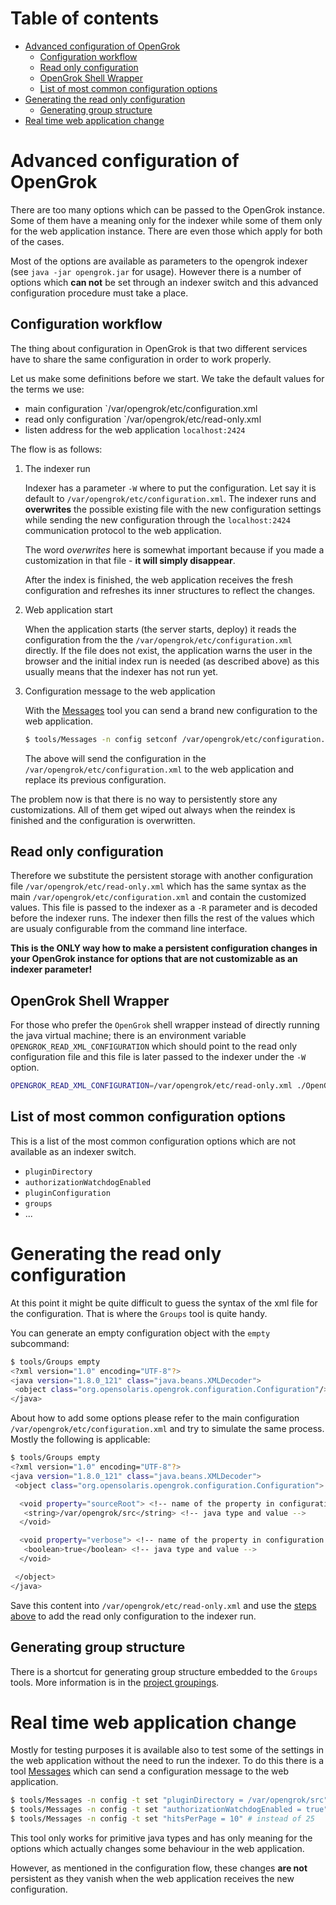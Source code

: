 # Table of contents

<!-- toc -->

- [Advanced configuration of OpenGrok](#advanced-configuration-of-opengrok)
  * [Configuration workflow](#configuration-workflow)
  * [Read only configuration](#read-only-configuration)
  * [OpenGrok Shell Wrapper](#opengrok-shell-wrapper)
  * [List of most common configuration options](#list-of-most-common-configuration-options)
- [Generating the read only configuration](#generating-the-read-only-configuration)
  * [Generating group structure](#generating-group-structure)
- [Real time web application change](#real-time-web-application-change)

<!-- tocstop -->

# Advanced configuration of OpenGrok

There are too many options which can be passed to the OpenGrok instance. Some of them have a meaning only for the indexer while some of them only for the web application instance. There are even those which apply for both of the cases.

Most of the options are available as parameters to the opengrok indexer (see `java -jar opengrok.jar` for usage). However there is a number of options which **can not** be set through an indexer switch and this advanced configuration procedure must take a place.

## Configuration workflow

The thing about configuration in OpenGrok is that two different services have to share the same configuration in order to work properly.

Let us make some definitions before we start. We take the default values for the terms we use:

 - main configuration `/var/opengrok/etc/configuration.xml
 - read only configuration `/var/opengrok/etc/read-only.xml
 - listen address for the web application `localhost:2424`

The flow is as follows:

1. The indexer run
  
    Indexer has a parameter `-W` where to put the configuration. Let say it is default to `/var/opengrok/etc/configuration.xml`. The indexer runs and **overwrites** the possible existing file with the new configuration settings while sending the new configuration through the `localhost:2424` communication protocol to the web application.

    The word *overwrites* here is somewhat important because if you made a customization in that file - **it will simply disappear**.

    After the index is finished, the web application receives the fresh configuration and refreshes its inner structures to reflect the changes.

2. Web application start
  
    When the application starts (the server starts, deploy) it reads the configuration from the the `/var/opengrok/etc/configuration.xml` directly. If the file does not exist, the application warns the user in the browser and the initial index run is needed (as described above) as this usually means that the indexer has not run yet.

3. Configuration message to the web application
  
    With the [Messages](https://github.com/OpenGrok/OpenGrok/wiki/OpenGrok-Messages) tool you can send a brand new configuration to the web application.

    ```bash
    $ tools/Messages -n config setconf /var/opengrok/etc/configuration.xml
    ```

    The above will send the configuration in the `/var/opengrok/etc/configuration.xml` to the web application and replace its previous configuration.

The problem now is that there is no way to persistently store any customizations. All of them get wiped out always when the reindex is finished and the configuration is overwritten.

## Read only configuration

Therefore we substitute the persistent storage with another configuration file `/var/opengrok/etc/read-only.xml` which has the same syntax as the main `/var/opengrok/etc/configuration.xml` and contain the customized values. This file is passed to the indexer as a `-R` parameter and is decoded before the indexer runs. The indexer then fills the rest of the values which are usualy configurable from the command line interface.

**This is the ONLY way how to make a persistent configuration changes in your OpenGrok instance for options that are not customizable as an indexer parameter!**

## OpenGrok Shell Wrapper

For those who prefer the `OpenGrok` shell wrapper instead of directly running the java virtual machine; there is an environment variable `OPENGROK_READ_XML_CONFIGURATION` which should point to the read only configuration file and this file is later passed to the indexer under the `-W` option.

```bash
OPENGROK_READ_XML_CONFIGURATION=/var/opengrok/etc/read-only.xml ./OpenGrok index
```

## List of most common configuration options

This is a list of the most common configuration options which are not available as an indexer switch.

 - `pluginDirectory`
 - `authorizationWatchdogEnabled`
 - `pluginConfiguration`
 - `groups`
 - ...

# Generating the read only configuration

At this point it might be quite difficult to guess the syntax of the xml file for the configuration. That is where the `Groups` tool is quite handy.

You can generate an empty configuration object with the `empty` subcommand:

```bash
$ tools/Groups empty
<?xml version="1.0" encoding="UTF-8"?>
<java version="1.8.0_121" class="java.beans.XMLDecoder">
 <object class="org.opensolaris.opengrok.configuration.Configuration"/>
</java>
```

About how to add some options please refer to the main configuration `/var/opengrok/etc/configuration.xml` and try to simulate the same process. Mostly the following is applicable:

```bash
$ tools/Groups empty
<?xml version="1.0" encoding="UTF-8"?>
<java version="1.8.0_121" class="java.beans.XMLDecoder">
 <object class="org.opensolaris.opengrok.configuration.Configuration">

  <void property="sourceRoot"> <!-- name of the property in configuration -->
   <string>/var/opengrok/src</string> <!-- java type and value -->
  </void>

  <void property="verbose"> <!-- name of the property in configuration -->
   <boolean>true</boolean> <!-- java type and value -->
  </void>

 </object>
</java>
```

Save this content into `/var/opengrok/etc/read-only.xml` and use the [steps above](#read-only-configuration) to add the read only configuration to the indexer run.

## Generating group structure

There is a shortcut for generating group structure embedded to the `Groups` tools. More information is in the [project groupings](https://github.com/OpenGrok/OpenGrok/wiki/OpenGrok-Groupings).

# Real time web application change

Mostly for testing purposes it is available also to test some of the settings in the web application without the need to run the indexer. To do this there is a tool [Messages](https://github.com/OpenGrok/OpenGrok/wiki/OpenGrok-Messages) which can send a configuration message to the web application.

```bash
$ tools/Messages -n config -t set "pluginDirectory = /var/opengrok/src"
$ tools/Messages -n config -t set "authorizationWatchdogEnabled = true"
$ tools/Messages -n config -t set "hitsPerPage = 10" # instead of 25
```

This tool only works for primitive java types and has only meaning for the options which actually changes some behaviour in the web application.

However, as mentioned in the configuration flow, these changes **are not** persistent as they vanish when the web application receives the new configuration.